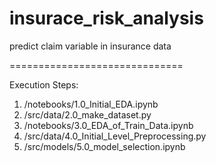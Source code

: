insurace_risk_analysis
==============================

predict claim variable in insurance data

==============================

Execution Steps:
1. /notebooks/1.0_Initial_EDA.ipynb
2. /src/data/2.0_make_dataset.py
3. /notebooks/3.0_EDA_of_Train_Data.ipynb
4. /src/data/4.0_Initial_Level_Preprocessing.py
5. /src/models/5.0_model_selection.ipynb